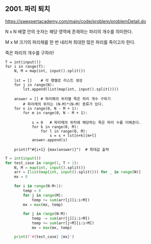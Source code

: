 ## 2001. 파리 퇴치
https://swexpertacademy.com/main/code/problem/problemDetail.do

N x N 배열 안의 숫자는 해당 영역에 존재하는 파리의 개수를 의미한다.

M x M 크기의 파리채를 한 번 내리쳐 최대한 많은 파리를 죽이고자 한다.

죽은 파리의 개수를 구하라!

```
T = int(input())
for i in range(T):
    N, M = map(int, input().split()) 

    lst = []    # 각 행별로 리스트 생성
    for j in range(N):
    	lst.append(list(map(int, input().split())))

    answer = [] # 파리패의 위치별 죽은 파리 개수 구하기
        # 파리채의 위치는 (N-M)*(N-M) 종류가 있다.
    for n in range(0, N - M + 1): 
        for m in range(0, N - M + 1):
            
            s = 0   # 파리채의 위치에 해당하는 죽은 파리 수를 더해준다.
            for k in range(0, M): 
                for l in range(0, M):
                	s = s + lst[n+k][m+l]
            answer.append(s)

    print(f"#{i+1} {max(answer)}")  # 최대값 출력
```

```python
T = int(input())
for test_case in range(1, T + 1):
    N, M = map(int, input().split())
    arr = [list(map(int, input().split())) for _ in range(N)]
    mx = 0
    
    for i in range(N-M+1):
        temp = 0
        for j in range(M):
            temp += sum(arr[j][i:i+M])
        mx = max(mx, temp)
        
        for j in range(N-M):
            temp -= sum(arr[j][i:i+M])
            temp += sum(arr[j+M][i:i+M])
            mx = max(mx, temp)

    print(f'#{test_case} {mx}')
```